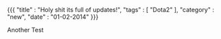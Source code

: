 {{{
    "title"    : "Holy shit its full of updates!",
    "tags"     : [ "Dota2" ],
    "category" : "new",
    "date"     : "01-02-2014"
}}}

Another Test
